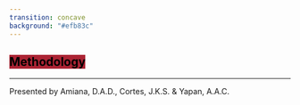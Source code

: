 ```yaml
---
transition: concave
background: "#efb83c"
---
```



## <mark style="background-color: #ab2333!important"> Methodology </mark>
___
Presented by Amiana, D.A.D., Cortes, J.K.S. & Yapan, A.A.C.